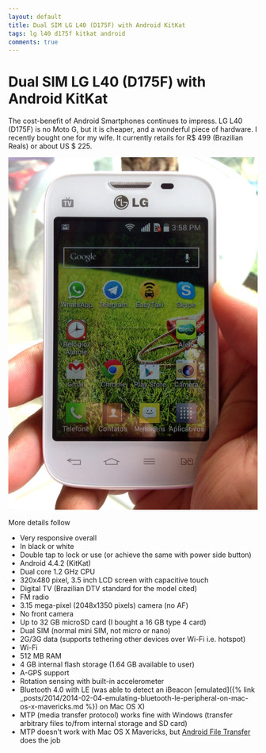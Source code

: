 ```yaml
---
layout: default
title: Dual SIM LG L40 (D175F) with Android KitKat
tags: lg l40 d175f kitkat android
comments: true
---
```

# Dual SIM LG L40 (D175F) with Android KitKat

The cost-benefit of Android Smartphones continues to impress. LG L40 (D175F) is no Moto G, but it is cheaper, and a wonderful piece of hardware. I recently bought one for my wife. It currently retails for R$ 499 (Brazilian Reals) or about US $ 225.

![LG-D175F](/assets/img/lg-l40.jpg)

More details follow

* Very responsive overall
* In black or white
* Double tap to lock or use (or achieve the same with power side button)
* Android 4.4.2 (KitKat)
* Dual core 1.2 GHz CPU
* 320x480 pixel, 3.5 inch LCD screen with capacitive touch
* Digital TV (Brazilian DTV standard for the model cited)
* FM radio
* 3.15 mega-pixel (2048x1350 pixels) camera (no AF)
* No front camera
* Up to 32 GB microSD card (I bought a 16 GB type 4 card)
* Dual SIM (normal mini SIM, not micro or nano)
* 2G/3G data (supports tethering other devices over Wi-Fi i.e. hotspot)
* Wi-Fi
* 512 MB RAM
* 4 GB internal flash storage (1.64 GB available to user)
* A-GPS support
* Rotation sensing with built-in accelerometer
* Bluetooth 4.0 with LE (was able to detect an iBeacon [emulated]({% link _posts/2014/2014-02-04-emulating-bluetooth-le-peripheral-on-mac-os-x-mavericks.md %}) on Mac OS X)
* MTP (media transfer protocol) works fine with Windows (transfer arbitrary files to/from internal storage and SD card)
* MTP doesn't work with Mac OS X Mavericks, but [Android File Transfer](https://www.android.com/filetransfer/) does the job
